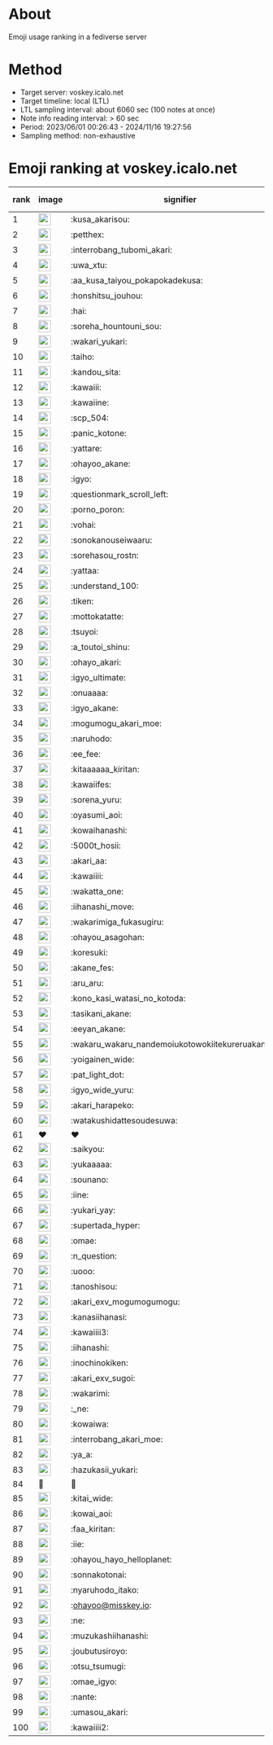 # About
Emoji usage ranking in a fediverse server

# Method
- Target server: voskey.icalo.net
- Target timeline: local (LTL)
- LTL sampling interval: about 6060 sec (100 notes at once)
- Note info reading interval: > 60 sec
- Period: 2023/06/01 00:26:43 - 2024/11/16 19:27:56 
- Sampling method: non-exhaustive

# Emoji ranking at voskey.icalo.net

|rank|image|signifier|type|frequency score|
|----|----|----|----|----|
|1|<img height="24" src="https://voskey.icalo.net/emoji/kusa_akarisou.webp">|:kusa_akarisou:|custom|34498|
|2|<img height="24" src="https://voskey.icalo.net/emoji/petthex.webp">|:petthex:|custom|27091|
|3|<img height="24" src="https://voskey.icalo.net/emoji/interrobang_tubomi_akari.webp">|:interrobang_tubomi_akari:|custom|14142|
|4|<img height="24" src="https://voskey.icalo.net/emoji/uwa_xtu.webp">|:uwa_xtu:|custom|12461|
|5|<img height="24" src="https://voskey.icalo.net/emoji/aa_kusa_taiyou_pokapokadekusa.webp">|:aa_kusa_taiyou_pokapokadekusa:|custom|11114|
|6|<img height="24" src="https://voskey.icalo.net/emoji/honshitsu_jouhou.webp">|:honshitsu_jouhou:|custom|10010|
|7|<img height="24" src="https://voskey.icalo.net/emoji/hai.webp">|:hai:|custom|8515|
|8|<img height="24" src="https://voskey.icalo.net/emoji/soreha_hountouni_sou.webp">|:soreha_hountouni_sou:|custom|7404|
|9|<img height="24" src="https://voskey.icalo.net/emoji/wakari_yukari.webp">|:wakari_yukari:|custom|7112|
|10|<img height="24" src="https://voskey.icalo.net/emoji/taiho.webp">|:taiho:|custom|6921|
|11|<img height="24" src="https://voskey.icalo.net/emoji/kandou_sita.webp">|:kandou_sita:|custom|6703|
|12|<img height="24" src="https://voskey.icalo.net/emoji/kawaiii.webp">|:kawaiii:|custom|6517|
|13|<img height="24" src="https://voskey.icalo.net/emoji/kawaiine.webp">|:kawaiine:|custom|5963|
|14|<img height="24" src="https://voskey.icalo.net/emoji/scp_504.webp">|:scp_504:|custom|5957|
|15|<img height="24" src="https://voskey.icalo.net/emoji/panic_kotone.webp">|:panic_kotone:|custom|5243|
|16|<img height="24" src="https://voskey.icalo.net/emoji/yattare.webp">|:yattare:|custom|4881|
|17|<img height="24" src="https://voskey.icalo.net/emoji/ohayoo_akane.webp">|:ohayoo_akane:|custom|4843|
|18|<img height="24" src="https://voskey.icalo.net/emoji/igyo.webp">|:igyo:|custom|4809|
|19|<img height="24" src="https://voskey.icalo.net/emoji/questionmark_scroll_left.webp">|:questionmark_scroll_left:|custom|4720|
|20|<img height="24" src="https://voskey.icalo.net/emoji/porno_poron.webp">|:porno_poron:|custom|4521|
|21|<img height="24" src="https://voskey.icalo.net/emoji/vohai.webp">|:vohai:|custom|4354|
|22|<img height="24" src="https://voskey.icalo.net/emoji/sonokanouseiwaaru.webp">|:sonokanouseiwaaru:|custom|4339|
|23|<img height="24" src="https://voskey.icalo.net/emoji/sorehasou_rostn.webp">|:sorehasou_rostn:|custom|4285|
|24|<img height="24" src="https://voskey.icalo.net/emoji/yattaa.webp">|:yattaa:|custom|4021|
|25|<img height="24" src="https://voskey.icalo.net/emoji/understand_100.webp">|:understand_100:|custom|3797|
|26|<img height="24" src="https://voskey.icalo.net/emoji/tiken.webp">|:tiken:|custom|3761|
|27|<img height="24" src="https://voskey.icalo.net/emoji/mottokatatte.webp">|:mottokatatte:|custom|3717|
|28|<img height="24" src="https://voskey.icalo.net/emoji/tsuyoi.webp">|:tsuyoi:|custom|3686|
|29|<img height="24" src="https://voskey.icalo.net/emoji/a_toutoi_shinu.webp">|:a_toutoi_shinu:|custom|3527|
|30|<img height="24" src="https://voskey.icalo.net/emoji/ohayo_akari.webp">|:ohayo_akari:|custom|3505|
|31|<img height="24" src="https://voskey.icalo.net/emoji/igyo_ultimate.webp">|:igyo_ultimate:|custom|3293|
|32|<img height="24" src="https://voskey.icalo.net/emoji/onuaaaa.webp">|:onuaaaa:|custom|3242|
|33|<img height="24" src="https://voskey.icalo.net/emoji/igyo_akane.webp">|:igyo_akane:|custom|3056|
|34|<img height="24" src="https://voskey.icalo.net/emoji/mogumogu_akari_moe.webp">|:mogumogu_akari_moe:|custom|3010|
|35|<img height="24" src="https://voskey.icalo.net/emoji/naruhodo.webp">|:naruhodo:|custom|2992|
|36|<img height="24" src="https://voskey.icalo.net/emoji/ee_fee.webp">|:ee_fee:|custom|2958|
|37|<img height="24" src="https://voskey.icalo.net/emoji/kitaaaaaa_kiritan.webp">|:kitaaaaaa_kiritan:|custom|2938|
|38|<img height="24" src="https://voskey.icalo.net/emoji/kawaiifes.webp">|:kawaiifes:|custom|2897|
|39|<img height="24" src="https://voskey.icalo.net/emoji/sorena_yuru.webp">|:sorena_yuru:|custom|2851|
|40|<img height="24" src="https://voskey.icalo.net/emoji/oyasumi_aoi.webp">|:oyasumi_aoi:|custom|2816|
|41|<img height="24" src="https://voskey.icalo.net/emoji/kowaihanashi.webp">|:kowaihanashi:|custom|2797|
|42|<img height="24" src="https://voskey.icalo.net/emoji/5000t_hosii.webp">|:5000t_hosii:|custom|2612|
|43|<img height="24" src="https://voskey.icalo.net/emoji/akari_aa.webp">|:akari_aa:|custom|2612|
|44|<img height="24" src="https://voskey.icalo.net/emoji/kawaiiii.webp">|:kawaiiii:|custom|2601|
|45|<img height="24" src="https://voskey.icalo.net/emoji/wakatta_one.webp">|:wakatta_one:|custom|2531|
|46|<img height="24" src="https://voskey.icalo.net/emoji/iihanashi_move.webp">|:iihanashi_move:|custom|2516|
|47|<img height="24" src="https://voskey.icalo.net/emoji/wakarimiga_fukasugiru.webp">|:wakarimiga_fukasugiru:|custom|2488|
|48|<img height="24" src="https://voskey.icalo.net/emoji/ohayou_asagohan.webp">|:ohayou_asagohan:|custom|2465|
|49|<img height="24" src="https://voskey.icalo.net/emoji/koresuki.webp">|:koresuki:|custom|2463|
|50|<img height="24" src="https://voskey.icalo.net/emoji/akane_fes.webp">|:akane_fes:|custom|2448|
|51|<img height="24" src="https://voskey.icalo.net/emoji/aru_aru.webp">|:aru_aru:|custom|2433|
|52|<img height="24" src="https://voskey.icalo.net/emoji/kono_kasi_watasi_no_kotoda.webp">|:kono_kasi_watasi_no_kotoda:|custom|2367|
|53|<img height="24" src="https://voskey.icalo.net/emoji/tasikani_akane.webp">|:tasikani_akane:|custom|2353|
|54|<img height="24" src="https://voskey.icalo.net/emoji/eeyan_akane.webp">|:eeyan_akane:|custom|2353|
|55|<img height="24" src="https://voskey.icalo.net/emoji/wakaru_wakaru_nandemoiukotowokiitekureruakanetyan.webp">|:wakaru_wakaru_nandemoiukotowokiitekureruakanetyan:|custom|2259|
|56|<img height="24" src="https://voskey.icalo.net/emoji/yoigainen_wide.webp">|:yoigainen_wide:|custom|2232|
|57|<img height="24" src="https://voskey.icalo.net/emoji/pat_light_dot.webp">|:pat_light_dot:|custom|2231|
|58|<img height="24" src="https://voskey.icalo.net/emoji/igyo_wide_yuru.webp">|:igyo_wide_yuru:|custom|2220|
|59|<img height="24" src="https://voskey.icalo.net/emoji/akari_harapeko.webp">|:akari_harapeko:|custom|2212|
|60|<img height="24" src="https://voskey.icalo.net/emoji/watakushidattesoudesuwa.webp">|:watakushidattesoudesuwa:|custom|2189|
|61|❤|❤|unicode|2173|
|62|<img height="24" src="https://voskey.icalo.net/emoji/saikyou.webp">|:saikyou:|custom|2163|
|63|<img height="24" src="https://voskey.icalo.net/emoji/yukaaaaa.webp">|:yukaaaaa:|custom|2066|
|64|<img height="24" src="https://voskey.icalo.net/emoji/sounano.webp">|:sounano:|custom|2030|
|65|<img height="24" src="https://voskey.icalo.net/emoji/iine.webp">|:iine:|custom|1955|
|66|<img height="24" src="https://voskey.icalo.net/emoji/yukari_yay.webp">|:yukari_yay:|custom|1912|
|67|<img height="24" src="https://voskey.icalo.net/emoji/supertada_hyper.webp">|:supertada_hyper:|custom|1908|
|68|<img height="24" src="https://voskey.icalo.net/emoji/omae.webp">|:omae:|custom|1882|
|69|<img height="24" src="https://voskey.icalo.net/emoji/n_question.webp">|:n_question:|custom|1877|
|70|<img height="24" src="https://voskey.icalo.net/emoji/uooo.webp">|:uooo:|custom|1855|
|71|<img height="24" src="https://voskey.icalo.net/emoji/tanoshisou.webp">|:tanoshisou:|custom|1844|
|72|<img height="24" src="https://voskey.icalo.net/emoji/akari_exv_mogumogumogu.webp">|:akari_exv_mogumogumogu:|custom|1823|
|73|<img height="24" src="https://voskey.icalo.net/emoji/kanasiihanasi.webp">|:kanasiihanasi:|custom|1749|
|74|<img height="24" src="https://voskey.icalo.net/emoji/kawaiiii3.webp">|:kawaiiii3:|custom|1728|
|75|<img height="24" src="https://voskey.icalo.net/emoji/iihanashi.webp">|:iihanashi:|custom|1709|
|76|<img height="24" src="https://voskey.icalo.net/emoji/inochinokiken.webp">|:inochinokiken:|custom|1688|
|77|<img height="24" src="https://voskey.icalo.net/emoji/akari_exv_sugoi.webp">|:akari_exv_sugoi:|custom|1669|
|78|<img height="24" src="https://voskey.icalo.net/emoji/wakarimi.webp">|:wakarimi:|custom|1657|
|79|<img height="24" src="https://voskey.icalo.net/emoji/_ne.webp">|:_ne:|custom|1654|
|80|<img height="24" src="https://voskey.icalo.net/emoji/kowaiwa.webp">|:kowaiwa:|custom|1653|
|81|<img height="24" src="https://voskey.icalo.net/emoji/interrobang_akari_moe.webp">|:interrobang_akari_moe:|custom|1640|
|82|<img height="24" src="https://voskey.icalo.net/emoji/ya_a.webp">|:ya_a:|custom|1598|
|83|<img height="24" src="https://voskey.icalo.net/emoji/hazukasii_yukari.webp">|:hazukasii_yukari:|custom|1598|
|84|🤔|🤔|unicode|1597|
|85|<img height="24" src="https://voskey.icalo.net/emoji/kitai_wide.webp">|:kitai_wide:|custom|1596|
|86|<img height="24" src="https://voskey.icalo.net/emoji/kowai_aoi.webp">|:kowai_aoi:|custom|1588|
|87|<img height="24" src="https://voskey.icalo.net/emoji/faa_kiritan.webp">|:faa_kiritan:|custom|1560|
|88|<img height="24" src="https://voskey.icalo.net/emoji/iie.webp">|:iie:|custom|1555|
|89|<img height="24" src="https://voskey.icalo.net/emoji/ohayou_hayo_helloplanet.webp">|:ohayou_hayo_helloplanet:|custom|1534|
|90|<img height="24" src="https://voskey.icalo.net/emoji/sonnakotonai.webp">|:sonnakotonai:|custom|1496|
|91|<img height="24" src="https://voskey.icalo.net/emoji/nyaruhodo_itako.webp">|:nyaruhodo_itako:|custom|1492|
|92|<img height="24" src="https://voskey.icalo.net/emoji/ohayoo.webp">|:ohayoo@misskey.io:|custom|1480|
|93|<img height="24" src="https://voskey.icalo.net/emoji/ne.webp">|:ne:|custom|1461|
|94|<img height="24" src="https://voskey.icalo.net/emoji/muzukashiihanashi.webp">|:muzukashiihanashi:|custom|1441|
|95|<img height="24" src="https://voskey.icalo.net/emoji/joubutusiroyo.webp">|:joubutusiroyo:|custom|1432|
|96|<img height="24" src="https://voskey.icalo.net/emoji/otsu_tsumugi.webp">|:otsu_tsumugi:|custom|1395|
|97|<img height="24" src="https://voskey.icalo.net/emoji/omae_igyo.webp">|:omae_igyo:|custom|1366|
|98|<img height="24" src="https://voskey.icalo.net/emoji/nante.webp">|:nante:|custom|1336|
|99|<img height="24" src="https://voskey.icalo.net/emoji/umasou_akari.webp">|:umasou_akari:|custom|1325|
|100|<img height="24" src="https://voskey.icalo.net/emoji/kawaiiii2.webp">|:kawaiiii2:|custom|1302|
